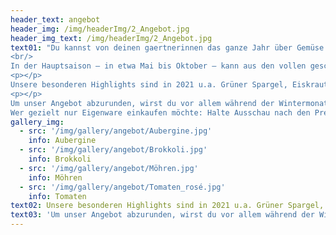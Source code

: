 ```yaml
---
header_text: angebot
header_img: /img/headerImg/2_Angebot.jpg
header_img_text: /img/headerImg/2_Angebot.jpg
text01: "Du kannst von deinen gaertnerinnen das ganze Jahr über Gemüse aus Eigenproduktion erwerben, in den Sommermonaten auch das ein oder andere Obst – an sich sind wir aber vorrangig ein Gemüsebaubetrieb. (Obstbau ist auch tatsächlich eine eigene Fachrichtung.)
<br/>
In der Hauptsaison – in etwa Mai bis Oktober – kann aus den vollen geschöpft werden. In den Monaten davor und danach dünnt das Angebot witterungsbedingt etwas aus. Verschaff dir hier gerne einen Überblick! Es kommen auch immer mal wieder Neuigkeiten hinzu, wenn wir etwas Spannendes entdecken, dass uns oder euch Spaß machen könnte.
<p></p>
Unsere besonderen Highlights sind in 2021 u.a. Grüner Spargel, Eiskraut, Wildkräutersalat, Rondini und Rosenkohl (das macht ja heute keiner mehr selbst).
<p></p>
Um unser Angebot abzurunden, wirst du vor allem während der Wintermonate auf den Märkten auch Zukauf aus der Region, Deutschland und Europa finden. Hier arbeiten wir, wo es geht, mit befreundeten Höfen aus der Region zusammen und beziehen alles andere über den Bio-Großhandel Terra Naturkost. <p></p>
Wer gezielt nur Eigenware einkaufen möchte: Halte Ausschau nach den Preisschildern mit der grünen Umrandung!"
gallery_img:
  - src: '/img/gallery/angebot/Aubergine.jpg'
    info: Aubergine
  - src: '/img/gallery/angebot/Brokkoli.jpg'
    info: Brokkoli
  - src: '/img/gallery/angebot/Möhren.jpg'
    info: Möhren
  - src: '/img/gallery/angebot/Tomaten_rosé.jpg'
    info: Tomaten
text02: Unsere besonderen Highlights sind in 2021 u.a. Grüner Spargel, Eiskraut, Wildkräutersalat, Rondini und Rosenkohl (das macht ja heute keiner mehr selbst).
text03: 'Um unser Angebot abzurunden, wirst du vor allem während der Wintermonate auf den Märkten auch Zukauf aus der Region, Deutschland und Europa finden. Hier arbeiten wir, wo es geht, mit befreundeten Höfen aus der Region zusammen und beziehen alles andere über den Bio-Großhandel Terra Naturkost. Wer gezielt nur Eigenware einkaufen möchte: Halte Ausschau nach den Preisschildern mit der grünen Umrandung!'
---
```

